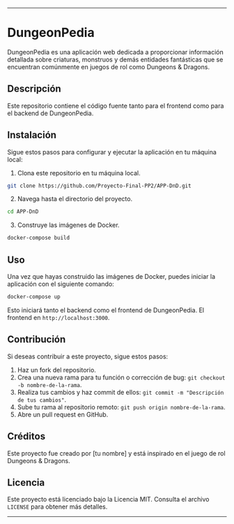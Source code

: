 
---

# DungeonPedia

DungeonPedia es una aplicación web dedicada a proporcionar información detallada sobre criaturas, monstruos y demás entidades fantásticas que se encuentran comúnmente en juegos de rol como Dungeons & Dragons.

## Descripción

Este repositorio contiene el código fuente tanto para el frontend como para el backend de DungeonPedia.

## Instalación

Sigue estos pasos para configurar y ejecutar la aplicación en tu máquina local:

1. Clona este repositorio en tu máquina local.

```bash
git clone https://github.com/Proyecto-Final-PP2/APP-DnD.git
```

2. Navega hasta el directorio del proyecto.

```bash
cd APP-DnD
```

3. Construye las imágenes de Docker.

```bash
docker-compose build
```

## Uso

Una vez que hayas construido las imágenes de Docker, puedes iniciar la aplicación con el siguiente comando:

```bash
docker-compose up
```

Esto iniciará tanto el backend como el frontend de DungeonPedia. El frontend en `http://localhost:3000`.

## Contribución

Si deseas contribuir a este proyecto, sigue estos pasos:

1. Haz un fork del repositorio.
2. Crea una nueva rama para tu función o corrección de bug: `git checkout -b nombre-de-la-rama`.
3. Realiza tus cambios y haz commit de ellos: `git commit -m "Descripción de tus cambios"`.
4. Sube tu rama al repositorio remoto: `git push origin nombre-de-la-rama`.
5. Abre un pull request en GitHub.

## Créditos

Este proyecto fue creado por [tu nombre] y está inspirado en el juego de rol Dungeons & Dragons.

## Licencia

Este proyecto está licenciado bajo la Licencia MIT. Consulta el archivo `LICENSE` para obtener más detalles.

---
